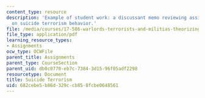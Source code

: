 ```yaml
---
content_type: resource
description: 'Example of student work: a discussant memo reviewing assigned readings
  on suicide terrorism behavior.'
file: /media/courses/17-586-warlords-terrorists-and-militias-theorizing-on-violent-non-state-actors-spring-2009/682cebe5b86d329ccb858fcbe0648561_MIT17_586s09_assn06.pdf
file_type: application/pdf
learning_resource_types:
- Assignments
ocw_type: OCWFile
parent_title: Assignments
parent_type: CourseSection
parent_uid: db0c0770-eb7c-7384-3d15-96f05adf2298
resourcetype: Document
title: Suicide Terrorism
uid: 682cebe5-b86d-329c-cb85-8fcbe0648561
---
```

